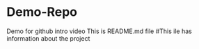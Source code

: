 # Demo-Repo
Demo for github intro video
This is README.md file
#This ile has information about the project
